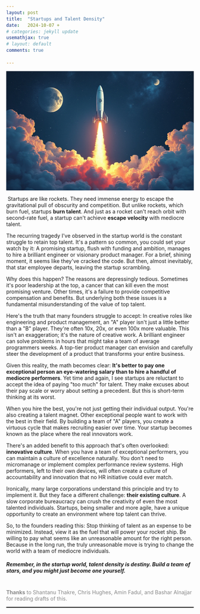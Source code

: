 ```yaml
---
layout: post
title:  "Startups and Talent Density"
date:   2024-10-07 +
# categories: jekyll update
usemathjax: true
# layout: default
comments: true

---
```

<img src="/assets/img/starship.JPG" alt="Description of image" style="display: block; margin-left: auto; margin-right: auto; width: 100%; height: 320px; object-fit: cover; object-position: 50% 30%;">

 Startups are like rockets. They need immense energy to escape the gravitational pull of obscurity and competition. But unlike rockets, which burn fuel, startups **burn talent**. And just as a rocket can't reach orbit with second-rate fuel, a startup can't achieve **escape velocity** with mediocre talent.

The recurring tragedy I've observed in the startup world is the constant struggle to retain top talent. It's a pattern so common, you could set your watch by it: A promising startup, flush with funding and ambition, manages to hire a brilliant engineer or visionary product manager. For a brief, shining moment, it seems like they've cracked the code. But then, almost inevitably, that star employee departs, leaving the startup scrambling.

Why does this happen? The reasons are depressingly tedious. Sometimes it's poor leadership at the top, a cancer that can kill even the most promising venture. Other times, it's a failure to provide competitive compensation and benefits. But underlying both these issues is a fundamental misunderstanding of the value of top talent.

Here's the truth that many founders struggle to accept: In creative roles like engineering and product management, an "A" player isn't just a little better than a "B" player. They're often 10x, 20x, or even 100x more valuable. This isn't an exaggeration; it's the nature of creative work. A brilliant engineer can solve problems in hours that might take a team of average programmers weeks. A top-tier product manager can envision and carefully steer the development of a product that transforms your entire business.

Given this reality, the math becomes clear: **It's better to pay one exceptional person an eye-watering salary than to hire a handful of mediocre performers**. Yet time and again, I see startups are reluctant to accept the idea of paying "too much" for talent. They make excuses about their pay scale or worry about setting a precedent. But this is short-term thinking at its worst.

When you hire the best, you're not just getting their individual output. You're also creating a talent magnet. Other exceptional people want to work with the best in their field. By building a team of "A" players, you create a virtuous cycle that makes recruiting easier over time. Your startup becomes known as the place where the real innovators work.

There's an added benefit to this approach that's often overlooked: **innovative culture**. When you have a team of exceptional performers, you can maintain a culture of excellence naturally. You don't need to micromanage or implement complex performance review systems. High performers, left to their own devices, will often create a culture of accountability and innovation that no HR initiative could ever match.

Ironically, many large corporations understand this principle and try to implement it. But they face a different challenge: **their existing culture**. 
A slow corporate bureaucracy can crush the creativity of even the most talented individuals. Startups, being smaller and more agile, have a unique opportunity to create an environment where top talent can thrive.

So, to the founders reading this: Stop thinking of talent as an expense to be minimized. Instead, view it as the fuel that will power your rocket ship. Be willing to pay what seems like an unreasonable amount for the right person. Because in the long run, the truly unreasonable move is trying to change the world with a team of mediocre individuals.

##### Remember, in the startup world, talent density is destiny. Build a team of stars, and you might just become one yourself.

<br>

<font color="888888">
    <b style="color: #888888;">Thanks</b> to Shantanu Thakre, Chris Hughes, Amin Fadul, and Bashar Alnajjar
for reading drafts of this.</font>
<br>

<hr style="border: none; height: 2px; background-color: black;">

<br>
<br>
